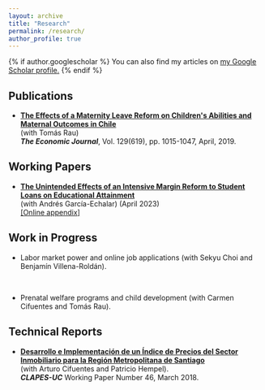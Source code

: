```yaml
---
layout: archive
title: "Research"
permalink: /research/
author_profile: true
---
```


{% if author.googlescholar %}
  You can also find my articles on <u><a href="{{author.googlescholar}}">my Google Scholar profile</a>.</u>
{% endif %}

## Publications

- **[The Effects of a Maternity Leave Reform on Children's Abilities and Maternal Outcomes in Chile](https://doi.org/10.1111/ecoj.12586)**     
(with Tomás Rau)  
***The Economic Journal***, Vol. 129(619), pp. 1015-1047, April, 2019.   

## Working Papers

- **[The Unintended Effects of an Intensive Margin Reform to Student Loans on Educational Attainment](https://palbagli.github.io/files/student_loan/student_loan.pdf)** <br> (with Andrés García-Echalar) (April 2023)<br>
[[Online appendix]](https://palbagli.github.io/files/student_loan/online_appendix.pdf)

## Work in Progress

- Labor market power and online job applications
(with Sekyu Choi and Benjamín Villena-Roldán).
<br>

- Prenatal welfare programs and child development
(with Carmen Cifuentes and Tomás Rau).

## Technical Reports

- **[Desarrollo e Implementación de un Índice de Precios del Sector Inmobiliario para la Región Metropolitana de Santiago](https://s3.us-east-2.amazonaws.com/assets.clapesuc.cl/media_post_5675_0c1d9d5c25.pdf)**
<br> (with Arturo Cifuentes and Patricio Hempel). <br> ***CLAPES-UC*** Working Paper Number 46, March 2018.

